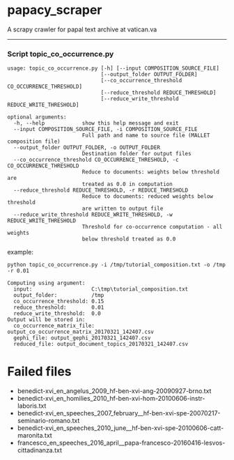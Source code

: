 # papacy_scraper

A scrapy crawler for papal text archive at vatican.va

___

### Script topic_co_occurrence.py

```
usage: topic_co_occurrence.py [-h] [--input COMPOSITION_SOURCE_FILE]
                              [--output_folder OUTPUT_FOLDER]
                              [--co_occurrence_threshold CO_OCCURRENCE_THRESHOLD]
                              [--reduce_threshold REDUCE_THRESHOLD]
                              [--reduce_write_threshold REDUCE_WRITE_THRESHOLD]

optional arguments:
  -h, --help            show this help message and exit
  --input COMPOSITION_SOURCE_FILE, -i COMPOSITION_SOURCE_FILE
                        Full path and name to source file (MALLET composition file)
  --output_folder OUTPUT_FOLDER, -o OUTPUT_FOLDER
                        Destination folder for output files
  --co_occurrence_threshold CO_OCCURRENCE_THRESHOLD, -c CO_OCCURRENCE_THRESHOLD
                        Reduce to documents: weights below threshold are
                        treated as 0.0 in computation
  --reduce_threshold REDUCE_THRESHOLD, -r REDUCE_THRESHOLD
                        Reduce to documents: reduced weights below threshold
                        are written to output file
  --reduce_write_threshold REDUCE_WRITE_THRESHOLD, -w REDUCE_WRITE_THRESHOLD
                        Threshold for co-occurrence computation - all weights
                        below threshold treated as 0.0
```
example:

```
python topic_co_occurrence.py -i /tmp/tutorial_composition.txt -o /tmp -r 0.01

Computing using argument:
  input:                   C:\tmp\tutorial_composition.txt
  output_folder:           /tmp
  co_occurrence_threshold: 0.15
  reduce_threshold:        0.01
  reduce_write_threshold:  0.0
Output will be stored in:
  co_occurrence_matrix_file: output_co_occurrence_matrix_20170321_142407.csv
  gephi_file: output_gephi_20170321_142407.csv
  reduced_file: output_document_topics_20170321_142407.csv
```


# Failed files

* benedict-xvi_en_angelus_2009_hf-ben-xvi-ang-20090927-brno.txt
* benedict-xvi_en_homilies_2010_hf-ben-xvi-hom-20100606-instr-laboris.txt
* benedict-xvi_en_speeches_2007_february__hf-ben-xvi-spe-20070217-seminario-romano.txt
* benedict-xvi_en_speeches_2010_june__hf-ben-xvi-spe-20100606-catt-maronita.txt
* francesco_en_speeches_2016_april__papa-francesco-20160416-lesvos-cittadinanza.txt